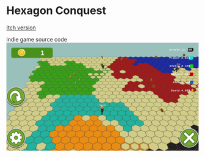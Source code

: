 # Hexagon Conquest

[Itch version](https://forsakenaginor.itch.io/hexagonconquest)

indie game source code
![screenshot](ENscreenshot2.jpg)
